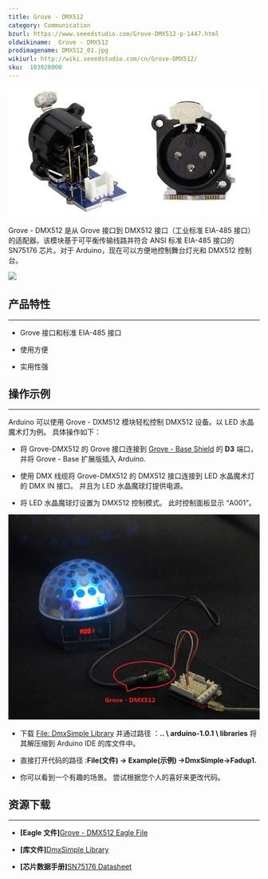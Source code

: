 ```yaml
---
title: Grove - DMX512
category: Communication
bzurl: https://www.seeedstudio.com/Grove-DMX512-p-1447.html
oldwikiname:  Grove - DMX512
prodimagename: DMX512_01.jpg
wikiurl: http://wiki.seeedstudio.com/cn/Grove-DMX512/
sku:  103020000
---
```

![](https://github.com/SeeedDocument/Grove-DMX512/raw/master/img/DMX512_01.jpg)

Grove - DMX512 是从 Grove 接口到 DMX512 接口（工业标准 EIA-485 接口）的适配器。该模块基于可平衡传输线路并符合 ANSI 标准 EIA-485 接口的 SN75176 芯片。对于 Arduino，现在可以方便地控制舞台灯光和 DMX512 控制台。

[![](https://github.com/SeeedDocument/wiki_chinese/raw/master/docs/images/click_to_buy.PNG)](https://item.taobao.com/item.htm?spm=a1z10.3-c.w4002-11172317909.10.4fc177d2QzcFeg&id=45556513422)

## 产品特性
---
*   Grove 接口和标准 EIA-485 接口

*   使用方便

*   实用性强

##  操作示例
---
Arduino 可以使用 Grove - DXM512 模块轻松控制 DMX512 设备。以 LED 水晶魔术灯为例。 具体操作如下：

*   将 Grove-DMX512 的 Grove 接口连接到 [Grove - Base Shield](/Grove-Base_Shield "Grove - Base Shield") 的 **D3** 端口，并将  Grove - Base 扩展版插入 Arduino.

*   使用 DMX 线缆将 Grove-DMX512 的 DMX512 接口连接到 LED 水晶魔术灯的 DMX IN 接口。 并且为 LED 水晶魔球灯提供电源。

*   将 LED 水晶魔球灯设置为 DMX512 控制模式。 此时控制面板显示 “A001”。

![](https://github.com/SeeedDocument/Grove-DMX512/raw/master/img/DMX512_Usage.jpg)

*   下载 [File: DmxSimple Library](https://github.com/SeeedDocument/Grove-DMX512/raw/master/res/DmxSimple.zip) 并通过路径 ：**.. \ arduino-1.0.1 \ libraries** 将其解压缩到 Arduino IDE 的库文件中。

*   直接打开代码的路径 :**File(文件) -&gt; Example(示例) -&gt;DmxSimple-&gt;Fadup1.**

*   你可以看到一个有趣的场景。 尝试根据您个人的喜好来更改代码。

##  资源下载
---
- **[Eagle 文件]**[Grove - DMX512 Eagle File](https://github.com/SeeedDocument/Grove-DMX512/raw/master/res/Grove-DMX512_Eagle_File.zip)

- **[库文件]**[DmxSimple Library](https://github.com/SeeedDocument/Grove-DMX512/raw/master/res/DmxSimple.zip)

- **[芯片数据手册]**[SN75176 Datasheet](https://github.com/SeeedDocument/Grove-DMX512/raw/master/res/Sn75176a.pdf)
